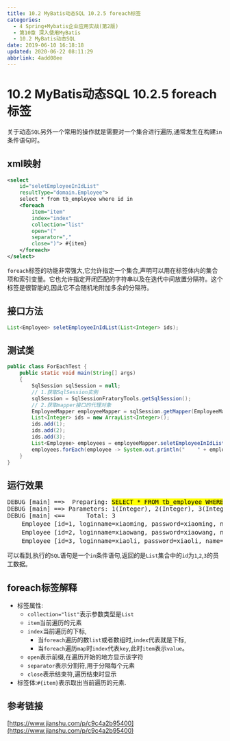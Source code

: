 ```yaml
---
title: 10.2 MyBatis动态SQL 10.2.5 foreach标签
categories: 
  - 4 Spring+Mybatis企业应用实战(第2版)
  - 第10章 深入使用MyBatis
  - 10.2 MyBatis动态SQL
date: 2019-06-10 16:18:18
updated: 2020-06-22 08:11:29
abbrlink: 4add08ee
---
```

# 10.2 MyBatis动态SQL 10.2.5 foreach标签
关于动态`SQL`另外一个常用的操作就是需要对一个集合进行遍历,通常发生在构建`in`条件语句时。
## xml映射
```xml
<select
    id="seletEmployeeInIdList"
    resultType="domain.Employee">
    select * from tb_employee where id in
    <foreach
        item="item"
        index="index"
        collection="list"
        open="("
        separator=","
        close=")"> #{item}
    </foreach>
</select>
```
`foreach`标签的功能非常强大,它允许指定一个集合,声明可以用在标签体内的集合项和索引变量。它也允许指定开闭匹配的字符串以及在迭代中间放置分隔符。这个标签是很智能的,因此它不会随机地附加多余的分隔符。
## 接口方法
```java
List<Employee> seletEmployeeInIdList(List<Integer> ids);
```
## 测试类
```java
public class ForEachTest {
    public static void main(String[] args)
    {
        SqlSession sqlSession = null;
        // 1.获取SqlSession实例
        sqlSession = SqlSessionFratoryTools.getSqlSession();
        // 2.获取mapper接口的代理对象
        EmployeeMapper employeeMapper = sqlSession.getMapper(EmployeeMapper.class);
        List<Integer> ids = new ArrayList<Integer>();
        ids.add(1);
        ids.add(2);
        ids.add(3);
        List<Employee> employees = employeeMapper.seletEmployeeInIdList(ids);
        employees.forEach(employee -> System.out.println("    " + employee));
    }
}
```
## 运行效果

<pre>
DEBUG [main] ==&gt;  Preparing: <mark>SELECT * FROM tb_employee WHERE ID in ( ? , ? , ? ) </mark>
DEBUG [main] ==&gt; Parameters: 1(Integer), 2(Integer), 3(Integer)
DEBUG [main] &lt;==      Total: 3
    Employee [id=1, loginname=xiaoming, password=xiaoming, name=小明, sex=男, age=19, phone=123456789123, sal=9800.0, state=active]
    Employee [id=2, loginname=xiaowang, password=xiaowang, name=小王, sex=男, age=21, phone=123456789123, sal=6800.0, state=active]
    Employee [id=3, loginname=xiaoli, password=xiaoli, name=小丽, sex=女, age=23, phone=123456789123, sal=7800.0, state=active]
</pre>

可以看到,执行的`SQL`语句是一个`in`条件语句,返回的是`List`集合中的`id`为`1`,`2`,`3`的员工数据。
## foreach标签解释
- 标签属性:
    - `collection="list"`表示参数类型是`List`
    - `item`当前遍历的元素
    - `index`当前遍历的下标,
        - 当`foreach`遍历的数`list`或者数组时,`index`代表就是下标,
        - 当`foreach`遍历`map`时`index`代表`key`,此时`item`表示`value`。
    - `open`表示前缀,在遍历开始的地方显示该字符
    - `separator`表示分割符,用于分隔每个元素
    - `close`表示结束符,遍历结束时显示
- 标签体:`#{item}`表示取出当前遍历的元素.

## 参考链接
[https://www.jianshu.com/p/c9c4a2b95400](https://www.jianshu.com/p/c9c4a2b95400)
